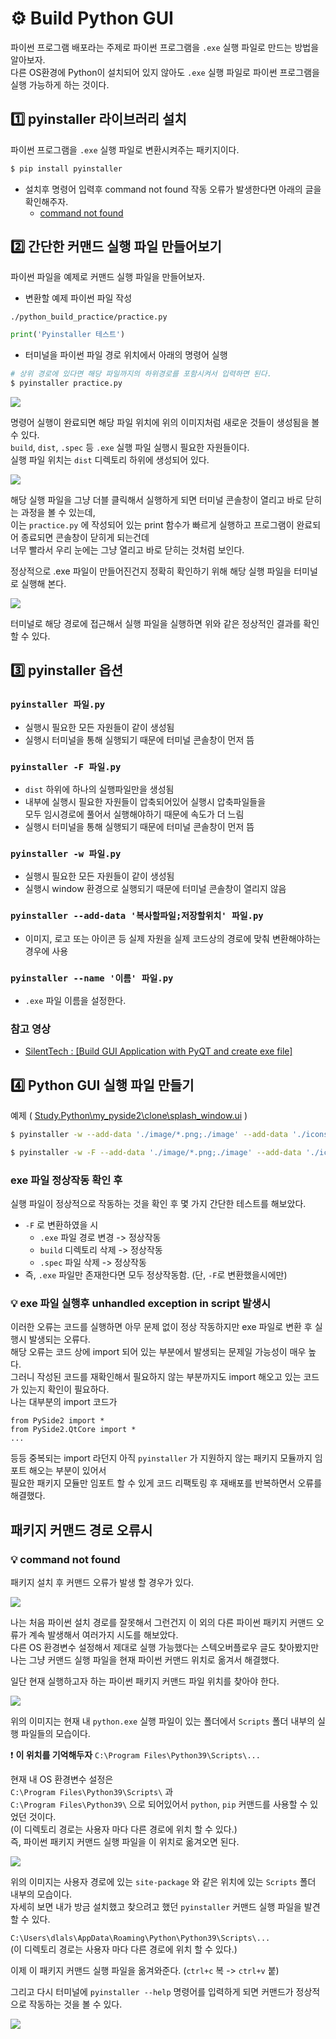 # ⚙ Build Python GUI

파이썬 프로그램 배포라는 주제로 파이썬 프로그램을 `.exe` 실행 파일로 만드는 방법을 알아보자.  
다른 OS환경에 Python이 설치되어 있지 않아도 `.exe` 실행 파일로 파이썬 프로그램을 실행 가능하게 하는 것이다.

## 1️⃣ pyinstaller 라이브러리 설치

파이썬 프로그램을 `.exe` 실행 파일로 변환시켜주는 패키지이다.

```bash
$ pip install pyinstaller
```

- 설치후 명령어 입력후 command not found 작동 오류가 발생한다면 아래의 글을 확인해주자.
  - [command not found](#패키지-커맨드-경로-오류시)


## 2️⃣ 간단한 커맨드 실행 파일 만들어보기

파이썬 파일을 예제로 커맨드 실행 파일을 만들어보자.

- 변환할 예제 파이썬 파일 작성

`./python_build_practice/practice.py`

```python
print('Pyinstaller 테스트')
```

- 터미널을 파이썬 파일 경로 위치에서 아래의 명령어 실행
```bash
# 상위 경로에 있다면 해당 파일까지의 하위경로를 포함시켜서 입력하면 된다.
$ pyinstaller practice.py
```

![](../../images/build1.png)

명령어 실행이 완료되면 해당 파일 위치에 위의 이미지처럼 새로운 것들이 생성됨을 볼 수 있다.  
`build`, `dist`, `.spec` 등 `.exe` 실행 파일 실행시 필요한 자원들이다.  
실행 파일 위치는 `dist` 디렉토리 하위에 생성되어 있다.

![](../../images/build2.png)

해당 실행 파일을 그냥 더블 클릭해서 실행하게 되면 터미널 콘솔창이 열리고 바로 닫히는 과정을 볼 수 있는데,  
이는 `practice.py` 에 작성되어 있는 print 함수가 빠르게 실행하고 프로그램이 완료되어 종료되면 콘솔창이 닫히게 되는건데  
너무 빨라서 우리 눈에는 그냥 열리고 바로 닫히는 것처럼 보인다.  

정상적으로 .exe 파일이 만들어진건지 정확히 확인하기 위해 해당 실행 파일을 터미널로 실행해 본다.

![](../../images/build3.png)

터미널로 해당 경로에 접근해서 실행 파일을 실행하면 위와 같은 정상적인 결과를 확인 할 수 있다.

## 3️⃣ pyinstaller 옵션

### `pyinstaller 파일.py`
- 실행시 필요한 모든 자원들이 같이 생성됨
- 실행시 터미널을 통해 실행되기 때문에 터미널 콘솔창이 먼저 뜸

### `pyinstaller -F 파일.py`

- `dist` 하위에 하나의 실행파일만을 생성됨
- 내부에 실행시 필요한 자원들이 압축되어있어 실행시 압축파일들을  
모두 임시경로에 풀어서 실행해야하기 때문에 속도가 더 느림
- 실행시 터미널을 통해 실행되기 때문에 터미널 콘솔창이 먼저 뜸

### `pyinstaller -w 파일.py`

- 실행시 필요한 모든 자원들이 같이 생성됨
- 실행시 window 환경으로 실행되기 때문에 터미널 콘솔창이 열리지 않음

### `pyinstaller --add-data '복사할파일;저장할위치' 파일.py`

- 이미지, 로고 또는 아이콘 등 실제 자원을 실제 코드상의 경로에 맞춰 변환해야하는 경우에 사용

### `pyinstaller --name '이름' 파일.py`

- `.exe` 파일 이름을 설정한다.

### 참고 영상

- [SilentTech : [Build GUI Application with PyQT and create exe file]](https://youtu.be/3CKYvLW5U7I)

## 4️⃣ Python GUI 실행 파일 만들기

예제 ( [Study.Python\my_pyside2\clone\splash_window.ui](../../my_pyside2/clone) )

```bash
$ pyinstaller -w --add-data './image/*.png;./image' --add-data './icons/*.png;./icons' splash_window.py
```

```bash
$ pyinstaller -w -F --add-data './image/*.png;./image' --add-data './icons/*.png;./icons' --name "myGUIApp" splash_window.py
```

### exe 파일 정상작동 확인 후

실행 파일이 정상적으로 작동하는 것을 확인 후 몇 가지 간단한 테스트를 해보았다.
- `-F` 로 변환하였을 시
  - `.exe` 파일 경로 변경 -> 정상작동
  - `build` 디렉토리 삭제 -> 정상작동
  - `.spec` 파일 삭제 -> 정상작동
- 즉, `.exe` 파일만 존재한다면 모두 정상작동함. (단, `-F`로 변환했을시에만)

### 💡 exe 파일 실행후 unhandled exception in script 발생시

이러한 오류는 코드를 실행하면 아무 문제 없이 정상 작동하지만 exe 파일로 변환 후 실행시 발생되는 오류다.  
해당 오류는 코드 상에 import 되어 있는 부분에서 발생되는 문제일 가능성이 매우 높다.  
그러니 작성된 코드를 재확인해서 필요하지 않는 부분까지도 import 해오고 있는 코드가 있는지 확인이 필요하다.  
나는 대부분의 import 코드가  

    from PySide2 import *
    from PySide2.QtCore import *
    ...

등등 중복되는 import 라던지 아직 `pyinstaller` 가 지원하지 않는 패키지 모듈까지 임포트 해오는 부분이 있어서  
필요한 패키지 모듈만 임포트 할 수 있게 코드 리팩토링 후 재배포를 반복하면서 오류를 해결했다.

## 패키지 커맨드 경로 오류시

### 💡 command not found

패키지 설치 후 커맨드 오류가 발생 할 경우가 있다.

![](../../images/command-error.png)

나는 처음 파이썬 설치 경로를 잘못해서 그런건지 이 외의 다른 파이썬 패키지 커맨드 오류가 계속 발생해서 여러가지 시도를 해보았다.  
다른 OS 환경변수 설정해서 제대로 실행 가능했다는 스텍오버플로우 글도 찾아봤지만 나는 그냥 커맨드 실행 파일을 현재 파이썬 커맨드 위치로 옮겨서 해결했다.

일단 현재 실행하고자 하는 파이썬 패키지 커맨드 파일 위치를 찾아야 한다.

![](../../images/path1.png)

위의 이미지는 현재 내 `python.exe` 실행 파일이 있는 폴더에서 `Scripts` 폴더 내부의 실행 파일들의 모습이다.  

❗ **이 위치를 기억해두자** `C:\Program Files\Python39\Scripts\...`  

현재 내 OS 환경변수 설정은  
`C:\Program Files\Python39\Scripts\` 과  
`C:\Program Files\Python39\` 으로 되어있어서 `python`, `pip` 커맨드를 사용할 수 있었던 것이다.  
(이 디렉토리 경로는 사용자 마다 다른 경로에 위치 할 수 있다.)  
즉, 파이썬 패키지 커맨드 실행 파일을 이 위치로 옮겨오면 된다.

![](../../images/path2.png)

위의 이미지는 사용자 경로에 있는 `site-package` 와 같은 위치에 있는 `Scripts` 폴더 내부의 모습이다.  
자세히 보면 내가 방금 설치했고 찾으려고 했던 `pyinstaller` 커맨드 실행 파일을 발견할 수 있다.

`C:\Users\dlals\AppData\Roaming\Python\Python39\Scripts\...`  
(이 디렉토리 경로는 사용자 마다 다른 경로에 위치 할 수 있다.)

이제 이 패키지 커맨드 실행 파일을 옮겨와준다. (`ctrl+c` 복 -> `ctrl+v` 붙)

그리고 다시 터미널에 `pyinstaller --help` 명령어를 입력하게 되면 커맨드가 정상적으로 작동하는 것을 볼 수 있다.

![](../../images/command-error-fixed-result.png)

